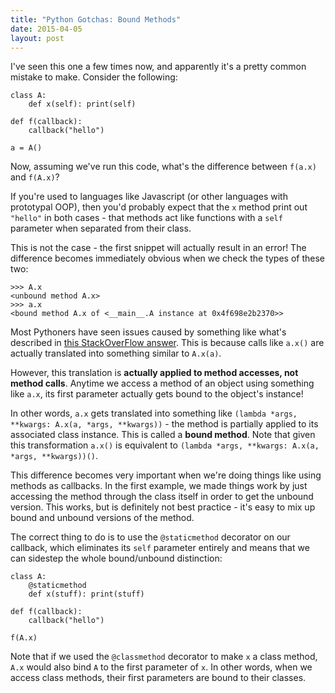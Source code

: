 ```yaml
---
title: "Python Gotchas: Bound Methods"
date: 2015-04-05
layout: post
---
```


I've seen this one a few times now, and apparently it's a pretty common mistake to make. Consider the following:

    class A:
        def x(self): print(self)

    def f(callback):
        callback("hello")

    a = A()

Now, assuming we've run this code, what's the difference between `f(a.x)` and `f(A.x)`?

If you're used to languages like Javascript (or other languages with prototypal OOP), then you'd probably expect that the `x` method print out `"hello"` in both cases - that methods act like functions with a `self` parameter when separated from their class.

This is not the case - the first snippet will actually result in an error! The difference becomes immediately obvious when we check the types of these two:

    >>> A.x
    <unbound method A.x>
    >>> a.x
    <bound method A.x of <__main__.A instance at 0x4f698e2b2370>>

Most Pythoners have seen issues caused by something like what's described in [this StackOverFlow answer](http://stackoverflow.com/questions/114214). This is because calls like `a.x()` are actually translated into something similar to `A.x(a)`.

However, this translation is **actually applied to method accesses, not method calls**. Anytime we access a method of an object using something like `a.x`, its first parameter actually gets bound to the object's instance!

In other words, `a.x` gets translated into something like `(lambda *args, **kwargs: A.x(a, *args, **kwargs))` - the method is partially applied to its associated class instance. This is called a **bound method**. Note that given this transformation `a.x()` is equivalent to `(lambda *args, **kwargs: A.x(a, *args, **kwargs))()`.

This difference becomes very important when we're doing things like using methods as callbacks. In the first example, we made things work by just accessing the method through the class itself in order to get the unbound version. This works, but is definitely not best practice - it's easy to mix up bound and unbound versions of the method.

The correct thing to do is to use the `@staticmethod` decorator on our callback, which eliminates its `self` parameter entirely and means that we can sidestep the whole bound/unbound distinction:

    class A:
        @staticmethod
        def x(stuff): print(stuff)

    def f(callback):
        callback("hello")

    f(A.x)

Note that if we used the `@classmethod` decorator to make `x` a class method, `A.x` would also bind `A` to the first parameter of `x`. In other words, when we access class methods, their first parameters are bound to their classes.
